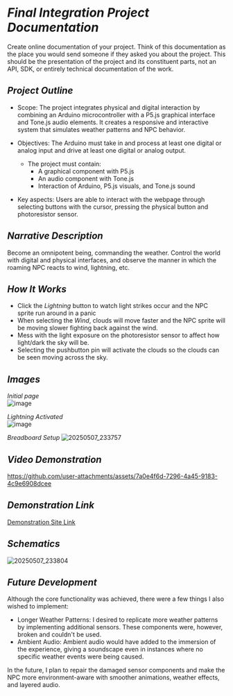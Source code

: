 # *Final Integration Project Documentation*  
Create online documentation of your project. Think of this documentation as the place you would send someone if they asked you about the project. This should be the presentation of the project and its constituent parts, not an API, SDK, or entirely technical documentation of the work. 

## *Project Outline*
- Scope: The project integrates physical and digital interaction by combining an Arduino microcontroller with a P5.js graphical interface and Tone.js audio elements. It creates a responsive and interactive system that simulates weather patterns and NPC behavior. 
- Objectives: The Arduino must take in and process at least one digital or analog input and drive at least one digital or analog output.

  - The project must contain:
    - A graphical component with P5.js
    - An audio component with Tone.js
    - Interaction of Arduino, P5.js visuals, and Tone.js sound
- Key aspects: Users are able to interact with the webpage through selecting buttons with the cursor, pressing the physical button and photoresistor sensor.  

## *Narrative Description*
Become an omnipotent being, commanding the weather. Control the world with digital and physical interfaces, and observe the manner in which the roaming NPC reacts to wind, lightning, etc.

## *How It Works*
-  Click the *Lightning* button to watch light strikes occur and the NPC sprite run around in a panic
-  When selecting the *Wind*, clouds will move faster and the NPC sprite will be moving slower fighting back against the wind.
-  Mess with the light exposure on the photoresistor sensor to affect how light/dark the sky will be.
-  Selecting the pushbutton pin will activate the clouds so the clouds can be seen moving across the sky.  

## *Images*
*Initial page*   
![image](https://github.com/user-attachments/assets/712c957c-2fc7-4f87-bdf9-594f74b78b1b)

*Lightning Activated*   
![image](https://github.com/user-attachments/assets/a2a5cef6-b4cc-4ef1-a994-3bec6646eeaf)

*Breadboard Setup*
![20250507_233757](https://github.com/user-attachments/assets/5f87bab3-335e-4988-ba5a-3a1a428f5cc6)

## *Video Demonstration*
https://github.com/user-attachments/assets/7a0e4f6d-7296-4a45-9183-4c9e6908dcee

## *Demonstration Link*
<a href="https://maureensanchez99.github.io/PDM2025/finalProject/">Demonstration Site Link</a>

## *Schematics*
![20250507_233804](https://github.com/user-attachments/assets/3406051f-4134-49af-b124-abeb2ced27f0)

## *Future Development*
Although the core functionality was achieved, there were a few things I also wished to implement:  
-  Longer Weather Patterns: I desired to replicate more weather patterns by implementing additional sensors. These components were, however, broken and couldn't be used.  
-  Ambient Audio: Ambient audio would have added to the immersion of the experience, giving a soundscape even in instances where no specific weather events were being caused.
  
In the future, I plan to repair the damaged sensor components and make the NPC more environment-aware with smoother animations, weather effects, and layered audio.
